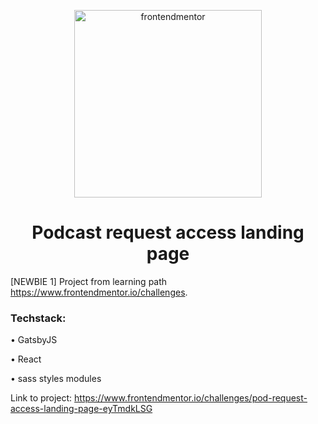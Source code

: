 <p align="center">
  <a href="https://www.frontendmentor.io/challenges">
    <img alt="frontendmentor" src="https://www.frontendmentor.io/static/images/logo-desktop.svg" width="300" />
  </a>
</p>
<h1 align="center">
  Podcast request access landing page
</h1>

[NEWBIE 1] Project from learning path <a href="https://www.frontendmentor.io/challenges" rel="noreferrer"  target="_blank">https://www.frontendmentor.io/challenges</a>.
<p>
  <h3>Techstack:</h3>
  <p>&bull; GatsbyJS</p>
  <p>&bull; React</p>
  <p>&bull; sass styles modules</p>
</p>
<p>
  Link to project:
  <a href="https://www.frontendmentor.io/challenges/pod-request-access-landing-page-eyTmdkLSG" rel="noreferrer"  target="_blank">https://www.frontendmentor.io/challenges/pod-request-access-landing-page-eyTmdkLSG</a>
<p>